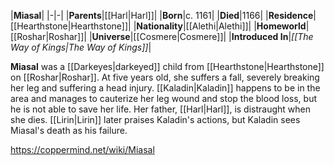 |**Miasal**|
|-|-|
|**Parents**|[[Harl\|Harl]]|
|**Born**|c. 1161|
|**Died**|1166|
|**Residence**|[[Hearthstone\|Hearthstone]]|
|**Nationality**|[[Alethi\|Alethi]]|
|**Homeworld**|[[Roshar\|Roshar]]|
|**Universe**|[[Cosmere\|Cosmere]]|
|**Introduced In**|*[[The Way of Kings\|The Way of Kings]]*|

**Miasal** was a [[Darkeyes\|darkeyed]] child from [[Hearthstone\|Hearthstone]] on [[Roshar\|Roshar]].
At five years old, she suffers a fall, severely breaking her leg and suffering a head injury. [[Kaladin\|Kaladin]] happens to be in the area and manages to cauterize her leg wound and stop the blood loss, but he is not able to save her life. Her father, [[Harl\|Harl]], is distraught when she dies. [[Lirin\|Lirin]] later praises Kaladin's actions, but Kaladin sees Miasal's death as his failure.



https://coppermind.net/wiki/Miasal